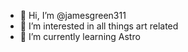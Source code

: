 - 👋 Hi, I’m @jamesgreen311
- 👀 I’m interested in all things art related
- 🌱 I’m currently learning Astro

<!---
jamesgreen311/jamesgreen311 is a ✨ special ✨ repository because its `README.md` (this file) appears on your GitHub profile.
You can click the Preview link to take a look at your changes.
--->
